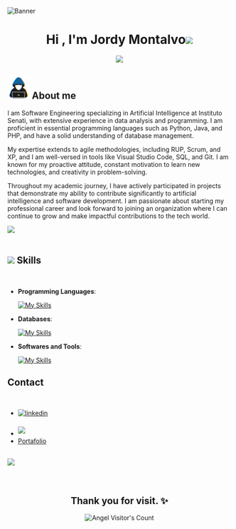 ![Banner](https://github.com/JordyMontalvo/JordyMontalvo/raw/master/banner.gif)






<h1 align="center"><b>Hi , I'm Jordy Montalvo</b><img src="https://media.giphy.com/media/hvRJCLFzcasrR4ia7z/giphy.gif" width="35"></h1>

<p align="center">
  <a href="https://github.com/DenverCoder1/readme-typing-svg"><img src="https://readme-typing-svg.herokuapp.com?font=Time+New+Roman&color=cyan&size=25&center=true&vCenter=true&width=600&height=100&lines=++;Software+Engginer"></a>
</p>

	
## <picture><img src = "https://github.com/0xAbdulKhalid/0xAbdulKhalid/raw/main/assets/mdImages/about_me.gif" width = 50px></picture> **About me**

I am Software Engineering specializing in Artificial Intelligence at Instituto Senati, with extensive experience in data analysis and programming. I am proficient in essential programming languages such as Python, Java, and PHP, and have a solid understanding of database management.

My expertise extends to agile methodologies, including RUP, Scrum, and XP, and I am well-versed in tools like Visual Studio Code, SQL, and Git. I am known for my proactive attitude, constant motivation to learn new technologies, and creativity in problem-solving.

Throughout my academic journey, I have actively participated in projects that demonstrate my ability to contribute significantly to artificial intelligence and software development. I am passionate about starting my professional career and look forward to joining an organization where I can continue to grow and make impactful contributions to the tech world.









<img src="https://user-images.githubusercontent.com/73097560/115834477-dbab4500-a447-11eb-908a-139a6edaec5c.gif"><br><br>

## <img src="https://media2.giphy.com/media/QssGEmpkyEOhBCb7e1/giphy.gif?cid=ecf05e47a0n3gi1bfqntqmob8g9aid1oyj2wr3ds3mg700bl&rid=giphy.gif" width ="25"><b> Skills</b>
<br>

<p align="center">

- **Programming Languages**:
    
    [![My Skills](https://skillicons.dev/icons?i=js,ts,py,php,java)](https://skillicons.dev)


- **Databases**:

    [![My Skills](https://skillicons.dev/icons?i=mysql,sqlite,postgres,mongodb)](https://skillicons.dev)


- **Softwares and Tools**:

    [![My Skills](https://skillicons.dev/icons?i=express,vscode,git,github,css,html)](https://skillicons.dev)



## <b> Contact</b>
<br>
<div align='left'>

<ul>

<li>
<a href="https://www.linkedin.com/in/jordy-joseph-montalvo-" target="_blank">
<img src="https://img.shields.io/badge/linkedin:  Jordy Montalvo-%2300acee.svg?color=405DE6&style=for-the-badge&logo=linkedin&logoColor=white" alt=linkedin style="margin-bottom: 5px;"/>
</a>
</li>

<br>

<li>
<a href="mailto:jordyjosephmontalvo@gmail.com" target="_blank">
<img src="https://img.shields.io/badge/gmail:  Jordy Montalvo-%23EA4335.svg?style=for-the-badge&logo=gmail&logoColor=white" t=mail style="margin-bottom: 5px;" />
</a>
</li>

<li>
<a href="https://portafolio-coral-nu.vercel.app/" target="_blank"> Portafolio 
</a>
</li>
	
</ul>
</div>

<br>
<img src="https://user-images.githubusercontent.com/73097560/115834477-dbab4500-a447-11eb-908a-139a6edaec5c.gif">
<br>
<br>
<br>

<div align='center'>

## <b>Thank you for visit. ✨</b>

</div>
<div>
	<p align="center"><img src="https://profile-counter.glitch.me/{JordyMontalvo}/count.svg" alt="Angel Visitor's Count" /></p>
</div>




